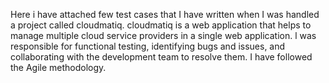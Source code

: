 Here i have attached few test cases that I have written when I was handled a project called cloudmatiq. cloudmatiq is a web application that helps to manage multiple cloud service providers in a single web application. l was responsible for functional testing, identifying bugs and issues, and
collaborating with the development team to resolve them. I have followed the Agile methodology.
